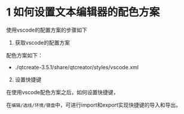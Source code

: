 # 1 如何设置文本编辑器的配色方案

使用vscode的配置方案的步骤如下

1. 获取vscode的配置方案

配色方案如下：

- ./qtcreate-3.5.1/share/qtcreator/styles/vscode.xml

2. 设置快捷键

在使用vscode配色方案之后，如何设置快捷键，

在`编辑/选线/环境/键盘`中，可进行import和export实现快捷键的导入和导出。